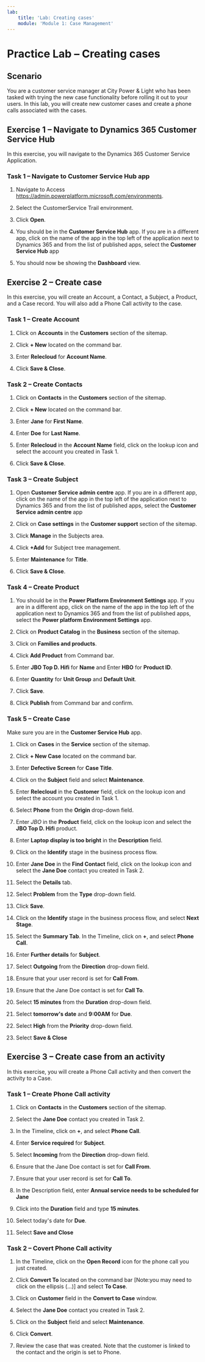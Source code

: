 ```yaml
---
lab:
    title: 'Lab: Creating cases'
    module: 'Module 1: Case Management'
---
```


# Practice Lab – Creating cases

## Scenario

You are a customer service manager at City Power & Light who has been tasked with trying the new case functionality before rolling it out to your users. In this lab, you will create new customer cases and create a phone calls associated with the cases.

## Exercise 1 – Navigate to Dynamics 365 Customer Service Hub

In this exercise, you will navigate to the Dynamics 365 Customer Service Application.

### Task 1 – Navigate to Customer Service Hub app

1.  Navigate to Access <https://admin.powerplatform.microsoft.com/environments>.

2.  Select the CustomerService Trail environment.

3.  Click **Open**.

4.  You should be in the **Customer Service Hub** app. If you are in a different app, click on the name of the app in the top left of the application next to Dynamics 365 and from the list of published apps, select the **Customer Service Hub** app

5.  You should now be showing the **Dashboard** view.

## Exercise 2 – Create case

In this exercise, you will create an Account, a Contact, a Subject, a Product, and a Case record. You will also add a Phone Call activity to the case.

### Task 1 – Create Account

1.  Click on **Accounts** in the **Customers** section of the sitemap.

2.  Click **+ New** located on the command bar.

3.  Enter **Relecloud** for **Account Name**.

4.  Click **Save & Close**.

### Task 2 – Create Contacts

1.  Click on **Contacts** in the **Customers** section of the sitemap.

2.  Click **+ New** located on the command bar.

3.  Enter **Jane** for **First Name**.

4.  Enter **Doe** for **Last Name**.

5.  Enter **Relecloud** in the **Account Name** field, click on the lookup icon and select the account you created in Task 1.

6.  Click **Save & Close**.

### Task 3 – Create Subject

1. Open **Customer Service admin centre** app. If you are in a different app, click on the name of the app in the top left of the application next to Dynamics 365 and from the list of published apps, select the **Customer Service admin centre** app

2. Click on **Case settings** in the **Customer support** section of the sitemap.

3. Click **Manage** in the Subjects area.

4. Click **+Add** for Subject tree management.

5. Enter **Maintenance** for **Title**.

6. Click **Save & Close**.

### Task 4 – Create Product

1. You should be in the **Power Platform Environment Settings** app. If you are in a different app, click on the name of the app in the top left of the application next to Dynamics 365 and from the list of published apps, select the **Power platform Environment Settings** app.

2. Click on **Product Catalog** in the **Business** section of the sitemap.

3. Click on **Families and products**.

4. Click **Add Product** from Command bar.

5. Enter **JBO Top D. Hifi** for **Name** and Enter **HBO** for **Product ID**.

6. Enter **Quantity** for **Unit Group** and **Default Unit**.

7. Click **Save**.

8. Click **Publish** from Command bar and confirm.


### Task 5 – Create Case

Make sure you are in the **Customer Service Hub** app.

1.  Click on **Cases** in the **Service** section of the sitemap.

2.  Click **+ New Case** located on the command bar.

3.  Enter **Defective Screen** for **Case Title**.

4.  Click on the **Subject** field and select **Maintenance**.

5.  Enter **Relecloud** in the **Customer** field, click on the lookup icon and select the account you created in Task 1.

6.  Select **Phone** from the **Origin** drop-down field.

7.  Enter *JBO* in the **Product** field, click on the lookup icon and select the **JBO Top D. Hifi** product.

8.  Enter **Laptop display is too bright** in the **Description** field.

9.  Click on the **Identify** stage in the business process flow.

10. Enter **Jane Doe** in the **Find Contact** field, click on the lookup icon and select the **Jane Doe** contact you created in Task 2.

11. Select the **Details** tab.

12. Select **Problem** from the **Type** drop-down field.

13. Click **Save**.

14. Click on the **Identify** stage in the business process flow, and select **Next Stage**.

15. Select the **Summary Tab**. In the Timeline, click on **+**, and select **Phone Call**.

16. Enter **Further details** for **Subject**.

17. Select **Outgoing** from the **Direction** drop-down field.

18. Ensure that your user record is set for **Call From**.

19. Ensure that the Jane Doe contact is set for **Call To**.

20. Select **15 minutes** from the **Duration** drop-down field.

21. Select **tomorrow's date** and **9:00AM** for **Due**.

22. Select **High** from the **Priority** drop-down field.

23. Select **Save & Close**

## Exercise 3 – Create case from an activity

In this exercise, you will create a Phone Call activity and then convert the activity to a Case.

### Task 1 – Create Phone Call activity

1.  Click on **Contacts** in the **Customers** section of the sitemap.

2.  Select the **Jane Doe** contact you created in Task 2.

3.  In the Timeline, click on **+**, and select **Phone Call**.

4.  Enter **Service required** for **Subject**.

5.  Select **Incoming** from the **Direction** drop-down field.

6.  Ensure that the Jane Doe contact is set for **Call From**.

7.  Ensure that your user record is set for **Call To**.

8.  In the Description field, enter **Annual service needs to be scheduled for Jane**

9.  Click into the **Duration** field and type **15 minutes**.

10. Select today's date for **Due**.

11. Select **Save and Close**

### Task 2 – Covert Phone Call activity

1.  In the Timeline, click on the **Open Record** icon for the phone call you just created.

2.  Click **Convert To** located on the command bar [Note:you may need to click on the ellipsis (...)] and select **To Case**.

3.  Click on **Customer** field in the **Convert to Case** window.

4.  Select the **Jane Doe** contact you created in Task 2.

5.  Click on the **Subject** field and select **Maintenance**.

6.  Click **Convert**.

7.  Review the case that was created. Note that the customer is linked to the contact and the origin is set to Phone.
